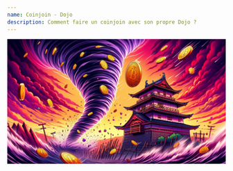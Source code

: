 ```yaml
---
name: Coinjoin - Dojo
description: Comment faire un coinjoin avec son propre Dojo ?
---
```

![cover](assets/cover.jpeg)



